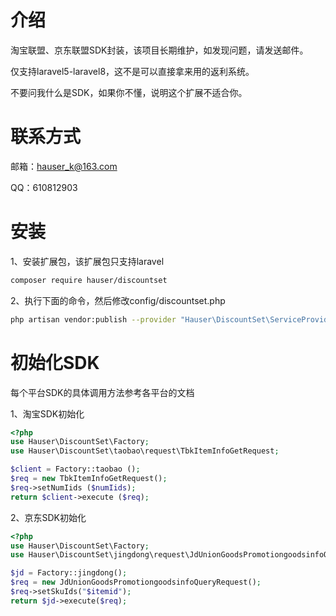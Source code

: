 # 介绍

淘宝联盟、京东联盟SDK封装，该项目长期维护，如发现问题，请发送邮件。

仅支持laravel5-laravel8，这不是可以直接拿来用的返利系统。

不要问我什么是SDK，如果你不懂，说明这个扩展不适合你。


# 联系方式

邮箱：hauser_k@163.com

QQ：610812903


# 安装
1、安装扩展包，该扩展包只支持laravel

```bash
composer require hauser/discountset
```


2、执行下面的命令，然后修改config/discountset.php

```bash
php artisan vendor:publish --provider "Hauser\DiscountSet\ServiceProvider"
```

# 初始化SDK
每个平台SDK的具体调用方法参考各平台的文档

1、淘宝SDK初始化

```php
<?php
use Hauser\DiscountSet\Factory;
use Hauser\DiscountSet\taobao\request\TbkItemInfoGetRequest;

$client = Factory::taobao ();
$req = new TbkItemInfoGetRequest();
$req->setNumIids ($numIids);
return $client->execute ($req);
```

2、京东SDK初始化

```php
<?php
use Hauser\DiscountSet\Factory;
use Hauser\DiscountSet\jingdong\request\JdUnionGoodsPromotiongoodsinfoQueryRequest;

$jd = Factory::jingdong();
$req = new JdUnionGoodsPromotiongoodsinfoQueryRequest();
$req->setSkuIds("$itemid");
return $jd->execute($req);
```
